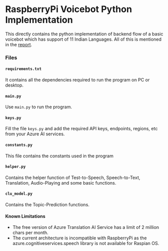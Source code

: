 # RaspberryPi Voicebot Python Implementation
This directly contains the python implementation of backend flow of a basic voicebot which has support of 11 Indian Languages. All of this is mentioned in the [report](../voicebot-report.pdf).

### Files
#### `requirements.txt`
It contains all the dependencies required to run the program on PC or desktop.

#### `main.py`
Use `main.py` to run the program.

#### `keys.py`
Fill the file `keys.py` and add the required API keys, endpoints, regions, etc from your Azure AI services.

#### `constants.py`
This file contains the constants used in the program

#### `helper.py`
Contains the helper function of Test-to-Speech, Speech-to-Text, Translation, Audio-Playing and some basic functions.

#### `clu_model.py`
Contains the  Topic-Prediction functions.

#### Known Limitations
- The free version of Azure Translation AI Service has a limit of 2 million chars per month. 
- The current architecture is incompatible with RaspberryPi as the azure.cognitiveservices.speech library is not available for Raspian OS.


